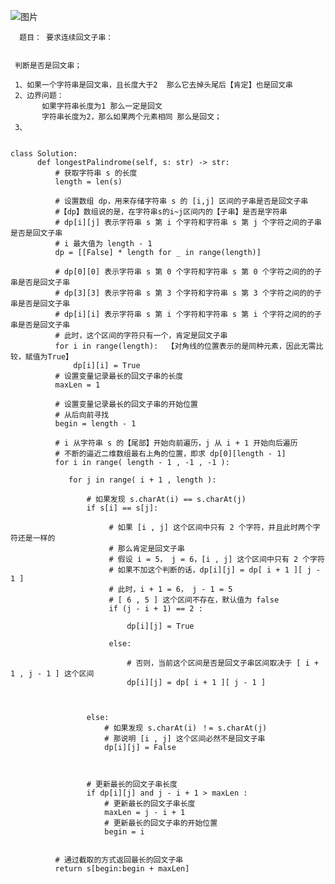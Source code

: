 ![图片](https://user-images.githubusercontent.com/38878365/186300855-925b1513-bde4-45dd-a555-42d01404746d.png)

      题目： 要求连续回文子串：
      

     判断是否是回文串；
     
     1、如果一个字符串是回文串，且长度大于2  那么它去掉头尾后【肯定】也是回文串
     2、边界问题：
           如果字符串长度为1 那么一定是回文
           字符串长度为2，那么如果两个元素相同 那么是回文；
     3、
     
    
    class Solution:
          def longestPalindrome(self, s: str) -> str:
              # 获取字符串 s 的长度
              length = len(s)

              # 设置数组 dp，用来存储字符串 s 的 [i,j] 区间的子串是否是回文子串
              #【dp】数组说的是，在字符串s的i~j区间内的【子串】是否是字符串
              # dp[i][j] 表示字符串 s 第 i 个字符和字符串 s 第 j 个字符之间的子串是否是回文子串
              # i 最大值为 length - 1
              dp = [[False] * length for _ in range(length)]

              # dp[0][0] 表示字符串 s 第 0 个字符和字符串 s 第 0 个字符之间的的子串是否是回文子串
              # dp[3][3] 表示字符串 s 第 3 个字符和字符串 s 第 3 个字符之间的的子串是否是回文子串
              # dp[i][i] 表示字符串 s 第 i 个字符和字符串 s 第 i 个字符之间的的子串是否是回文子串
              # 此时，这个区间的字符只有一个，肯定是回文子串
              for i in range(length):  【对角线的位置表示的是同种元素，因此无需比较，赋值为True】
                  dp[i][i] = True
              # 设置变量记录最长的回文子串的长度
              maxLen = 1

              # 设置变量记录最长的回文子串的开始位置
              # 从后向前寻找
              begin = length - 1
              
              # i 从字符串 s 的【尾部】开始向前遍历，j 从 i + 1 开始向后遍历
              # 不断的逼近二维数组最右上角的位置，即求 dp[0][length - 1]
              for i in range( length - 1 , -1 , -1 ):

                 for j in range( i + 1 , length ):

                     # 如果发现 s.charAt(i) == s.charAt(j)
                     if s[i] == s[j]:

                          # 如果 [i , j] 这个区间中只有 2 个字符，并且此时两个字符还是一样的
                          # 那么肯定是回文子串
                          # 假设 i = 5， j = 6，[i , j] 这个区间中只有 2 个字符
                          # 如果不加这个判断的话，dp[i][j] = dp[ i + 1 ][ j - 1 ]
                          # 此时，i + 1 = 6， j - 1 = 5
                          # [ 6 , 5 ] 这个区间不存在，默认值为 false
                          if (j - i + 1) == 2 : 

                              dp[i][j] = True  

                          else:

                              # 否则，当前这个区间是否是回文子串区间取决于 [ i + 1 , j - 1 ] 这个区间
                              dp[i][j] = dp[ i + 1 ][ j - 1 ]



                     else:
                         # 如果发现 s.charAt(i) ！= s.charAt(j)
                         # 那说明 [i , j] 这个区间必然不是回文子串
                         dp[i][j] = False



                     # 更新最长的回文子串长度
                     if dp[i][j] and j - i + 1 > maxLen : 
                         # 更新最长的回文子串长度
                         maxLen = j - i + 1
                         # 更新最长的回文子串的开始位置
                         begin = i


              # 通过截取的方式返回最长的回文子串
              return s[begin:begin + maxLen]
                  
